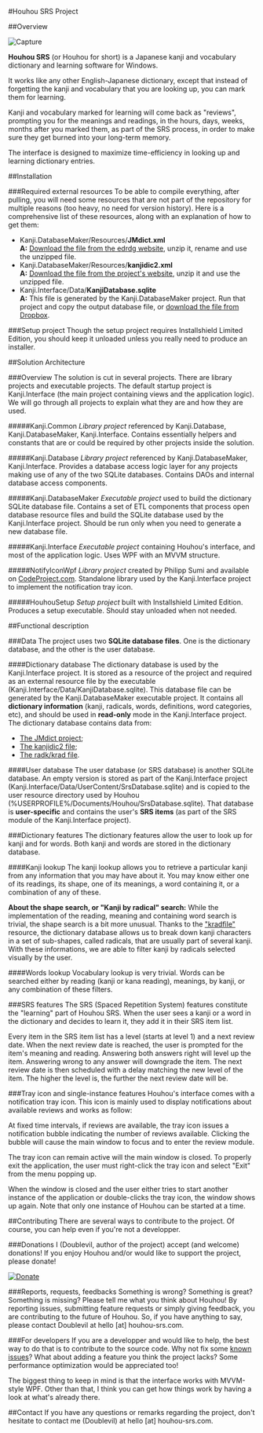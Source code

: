 #Houhou SRS Project

##Overview

![Capture](http://houhou-srs.com/file/OV02.png)

**Houhou SRS** (or Houhou for short) is a Japanese kanji and vocabulary dictionary and learning software for Windows.

It works like any other English-Japanese dictionary, except that instead of forgetting the kanji and vocabulary that you are looking up, you can mark them for learning.

Kanji and vocabulary marked for learning will come back as "reviews", prompting you for the meanings and readings, in the hours, days, weeks, months after you marked them, as part of the SRS process, in order to make sure they get burned into your long-term memory.

The interface is designed to maximize time-efficiency in looking up and learning dictionary entries.

##Installation

###Required external resources
To be able to compile everything, after pulling, you will need some resources that are not part of the repository for multiple reasons (too heavy, no need for version history).
Here is a comprehensive list of these resources, along with an explanation of how to get them:
- Kanji.DatabaseMaker/Resources/**JMdict.xml**<br/>
   **A:** [Download the file from the edrdg website](http://ftp.monash.edu.au/pub/nihongo/JMdict.gz), unzip it, rename and use the unzipped file.
- Kanji.DatabaseMaker/Resources/**kanjidic2.xml**<br/>
   **A:** [Download the file from the project's website](http://www.csse.monash.edu.au/~jwb/kanjidic2/kanjidic2.xml.gz), unzip it and use the unzipped file.
- Kanji.Interface/Data/**KanjiDatabase.sqlite**<br/>
   **A:** This file is generated by the Kanji.DatabaseMaker project. Run that project and copy the output database file, or [download the file from Dropbox](https://db.tt/YiZkOLko).

###Setup project
Though the setup project requires Installshield Limited Edition, you should keep it unloaded unless you really need to produce an installer.

##Solution Architecture

###Overview
The solution is cut in several projects. There are library projects and executable projects.
The default startup project is Kanji.Interface (the main project containing views and the application logic).
We will go through all projects to explain what they are and how they are used.

#####Kanji.Common
*Library project* referenced by Kanji.Database, Kanji.DatabaseMaker, Kanji.Interface.
Contains essentially helpers and constants that are or could be required by other projects inside the solution.

#####Kanji.Database
*Library project* referenced by Kanji.DatabaseMaker, Kanji.Interface.
Provides a database access logic layer for any projects making use of any of the two SQLite databases.
Contains DAOs and internal database access components.

#####Kanji.DatabaseMaker
*Executable project* used to build the dictionary SQLite database file.
Contains a set of ETL components that process open database resource files and build the SQLite database used by the Kanji.Interface project.
Should be run only when you need to generate a new database file.

#####Kanji.Interface
*Executable project* containing Houhou's interface, and most of the application logic.
Uses WPF with an MVVM structure.

#####NotifyIconWpf
*Library project* created by Philipp Sumi and available on [CodeProject.com](http://www.codeproject.com/Articles/36468/WPF-NotifyIcon).
Standalone library used by the Kanji.Interface project to implement the notification tray icon.

#####HouhouSetup
*Setup project* built with Installshield Limited Edition. Produces a setup executable. Should stay unloaded when not needed.

##Functional description

###Data
The project uses two **SQLite database files**. One is the dictionary database, and the other is the user database.

####Dictionary database
The dictionary database is used by the Kanji.Interface project. It is stored as a resource of the project and required as an external resource file by the executable (Kanji.Interface/Data/KanjiDatabase.sqlite).
This database file can be generated by the Kanji.DatabaseMaker executable project.
It contains all **dictionary information** (kanji, radicals, words, definitions, word categories, etc), and should be used in **read-only** mode in the Kanji.Interface project. The dictionary database contains data from:
- [The JMdict project](http://www.edrdg.org/jmdict/j_jmdict.html);
- [The kanjidic2 file](http://www.csse.monash.edu.au/~jwb/kanjidic2/);
- [The radk/krad file](http://www.csse.monash.edu.au/~jwb/kradinf.html).

####User database
The user database (or SRS database) is another SQLite database. An empty version is stored as part of the Kanji.Interface project (Kanji.Interface/Data/UserContent/SrsDatabase.sqlite) and is copied to the user resource directory used by Houhou (%USERPROFILE%/Documents/Houhou/SrsDatabase.sqlite).
That database is **user-specific** and contains the user's **SRS items** (as part of the SRS module of the Kanji.Interface project).

###Dictionary features
The dictionary features allow the user to look up for kanji and for words. Both kanji and words are stored in the dictionary database.

####Kanji lookup
The kanji lookup allows you to retrieve a particular kanji from any information that you may have about it. You may know either one of its readings, its shape, one of its meanings, a word containing it, or a combination of any of these.

**About the shape search, or "Kanji by radical" search:** While the implementation of the reading, meaning and containing word search is trivial, the shape search is a bit more unusual.
Thanks to the ["kradfile"](http://www.csse.monash.edu.au/~jwb/kradinf.html) resource, the dictionary database allows us to break down kanji characters in a set of sub-shapes, called radicals, that are usually part of several kanji. With these informations, we are able to filter kanji by radicals selected visually by the user.

####Words lookup
Vocabulary lookup is very trivial. Words can be searched either by reading (kanji or kana reading), meanings, by kanji, or any combination of these filters.

###SRS features
The SRS (Spaced Repetition System) features constitute the "learning" part of Houhou SRS. When the user sees a kanji or a word in the dictionary and decides to learn it, they add it in their SRS item list.

Every item in the SRS item list has a level (starts at level 1) and a next review date. When the next review date is reached, the user is prompted for the item's meaning and reading. Answering both answers right will level up the item. Answering wrong to any answer will downgrade the item. The next review date is then scheduled with a delay matching the new level of the item. The higher the level is, the further the next review date will be.

###Tray icon and single-instance features
Houhou's interface comes with a notification tray icon. This icon is mainly used to display notifications about available reviews and works as follow:

At fixed time intervals, if reviews are available, the tray icon issues a notification bubble indicating the number of reviews available. Clicking the bubble will cause the main window to focus and to enter the review module.

The tray icon can remain active will the main window is closed. To properly exit the application, the user must right-click the tray icon and select "Exit" from the menu popping up.

When the window is closed and the user either tries to start another instance of the application or double-clicks the tray icon, the window shows up again. Note that only one instance of Houhou can be started at a time.

##Contributing
There are several ways to contribute to the project. Of course, you can help even if you're not a developper.

###Donations
I (Doublevil, author of the project) accept (and welcome) donations! If you enjoy Houhou and/or would like to support the project, please donate!

[![Donate](https://www.paypalobjects.com/en_US/i/btn/btn_donate_LG.gif)](https://www.paypal.com/cgi-bin/webscr?cmd=_donations&business=L4L6EC2Y7C8QL&lc=US&item_name=Houhou%20SRS&currency_code=USD&bn=PP%2dDonationsBF%3abtn_donate_LG%2egif%3aNonHosted)

###Reports, requests, feedbacks
Something is wrong? Something is great? Something is missing? Please tell me what you think about Houhou! By reporting issues, submitting feature requests or simply giving feedback, you are contributing to the future of Houhou. So, if you have anything to say, please contact Doublevil at hello [at] houhou-srs.com.

###For developers
If you are a developper and would like to help, the best way to do that is to contribute to the source code. Why not fix some [known issues](https://github.com/Doublevil/Houhou-SRS/issues)? What about adding a feature you think the project lacks? Some performance optimization would be appreciated too!

The biggest thing to keep in mind is that the interface works with MVVM-style WPF. Other than that, I think you can get how things work by having a look at what's already there.

##Contact
If you have any questions or remarks regarding the project, don't hesitate to contact me (Doublevil) at hello [at] houhou-srs.com.
